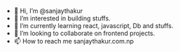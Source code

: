 - 👋 Hi, I’m @sanjaythakur
- 👀 I’m interested in building stuffs.
- 🌱 I’m currently learning react, javascript, Db and stuffs.
- 💞️ I’m looking to collaborate on frontend projects.
- 📫 How to reach me sanjaythakur.com.np

<!---
alexblaze/alexblaze is a ✨ special ✨ repository because its `README.md` (this file) appears on your GitHub profile.
You can click the Preview link to take a look at your changes.
--->
